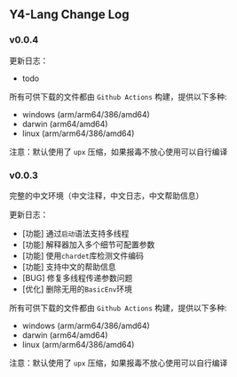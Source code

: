 ## Y4-Lang Change Log

### v0.0.4

更新日志：

- todo

所有可供下载的文件都由 `Github Actions` 构建，提供以下多种:

- windows (arm/arm64/386/amd64)
- darwin (arm64/amd64)
- linux (arm/arm64/386/amd64)

注意：默认使用了 `upx` 压缩，如果报毒不放心使用可以自行编译

### v0.0.3

完整的中文环境（中文注释，中文日志，中文帮助信息）

更新日志：

- [功能] 通过`启动`语法支持多线程
- [功能] 解释器加入多个细节可配置参数
- [功能] 使用`chardet`库检测文件编码
- [功能] 支持中文的帮助信息
- [BUG] 修复多线程传递参数问题
- [优化] 删除无用的`BasicEnv`环境

所有可供下载的文件都由 `Github Actions` 构建，提供以下多种:

- windows (arm/arm64/386/amd64)
- darwin (arm64/amd64)
- linux (arm/arm64/386/amd64)

注意：默认使用了 `upx` 压缩，如果报毒不放心使用可以自行编译

